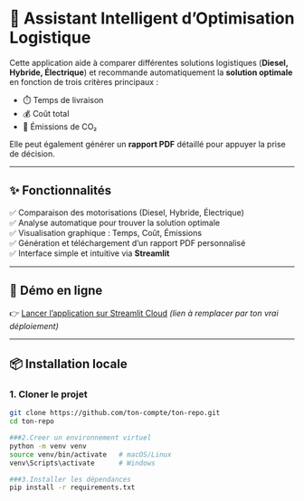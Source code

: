 # 🚚 Assistant Intelligent d’Optimisation Logistique

Cette application aide à comparer différentes solutions logistiques (**Diesel, Hybride, Électrique**) et recommande automatiquement la **solution optimale** en fonction de trois critères principaux :  
- ⏱️ Temps de livraison  
- 💰 Coût total  
- 🌱 Émissions de CO₂  

Elle peut également générer un **rapport PDF** détaillé pour appuyer la prise de décision.

---

## ✨ Fonctionnalités

✅ Comparaison des motorisations (Diesel, Hybride, Électrique)  
✅ Analyse automatique pour trouver la solution optimale  
✅ Visualisation graphique : Temps, Coût, Émissions  
✅ Génération et téléchargement d’un rapport PDF personnalisé  
✅ Interface simple et intuitive via **Streamlit**  

---

## 🚀 Démo en ligne

👉 [Lancer l’application sur Streamlit Cloud](https://share.streamlit.io) *(lien à remplacer par ton vrai déploiement)*

---

## 📦 Installation locale

### 1. Cloner le projet
```bash
git clone https://github.com/ton-compte/ton-repo.git
cd ton-repo

###2.Creer un environnement virtuel
python -m venv venv
source venv/bin/activate   # macOS/Linux
venv\Scripts\activate      # Windows

###3.Installer les dépendances
pip install -r requirements.txt
